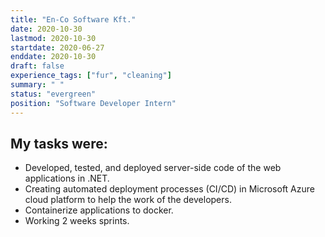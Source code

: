 ```yaml
---
title: "En-Co Software Kft."
date: 2020-10-30
lastmod: 2020-10-30
startdate: 2020-06-27
enddate: 2020-10-30
draft: false
experience_tags: ["fur", "cleaning"]
summary: " "
status: "evergreen"
position: "Software Developer Intern"
---
```

## My tasks were:

- Developed, tested, and deployed server-side code of the web applications in .NET.
- Creating automated deployment processes (CI/CD) in Microsoft Azure cloud platform to help the work of the developers.
- Containerize applications to docker. 
- Working 2 weeks sprints. 
